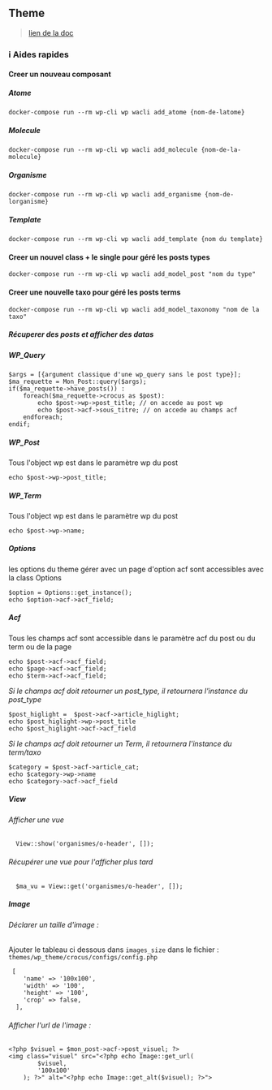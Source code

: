 ## Theme

> [lien de la doc](http://docmiwa.aureliendumont.fr/)

### ℹ️ Aides rapides

#### Creer un nouveau composant

##### Atome

```
docker-compose run --rm wp-cli wp wacli add_atome {nom-de-latome}
```

##### Molecule

```
docker-compose run --rm wp-cli wp wacli add_molecule {nom-de-la-molecule}
```

##### Organisme

```
docker-compose run --rm wp-cli wp wacli add_organisme {nom-de-lorganisme}
```

##### Template

```
docker-compose run --rm wp-cli wp wacli add_template {nom du template}
```

#### Creer un nouvel class + le single pour géré les posts types

```
docker-compose run --rm wp-cli wp wacli add_model_post "nom du type"
```

#### Creer une nouvelle taxo pour géré les posts terms

```
docker-compose run --rm wp-cli wp wacli add_model_taxonomy "nom de la taxo"
```

##### Récuperer des posts et afficher des datas

##### WP_Query

```
$args = [{argument classique d'une wp_query sans le post type}];
$ma_requette = Mon_Post::query($args);
if($ma_requette->have_posts()) :
	foreach($ma_requette->crocus as $post):
		echo $post->wp->post_title; // on accede au post wp
		echo $post->acf->sous_titre; // on accede au champs acf
	endforeach;
endif;
```

##### WP_Post

Tous l'object wp est dans le paramètre wp du post

```
echo $post->wp->post_title;
```

##### WP_Term

Tous l'object wp est dans le paramètre wp du post

```
echo $post->wp->name;
```

##### Options

les options du theme gérer avec un page d'option acf sont accessibles avec la class Options

```
$option = Options::get_instance();
echo $option->acf->acf_field;
```

##### Acf

Tous les champs acf sont accessible dans le paramètre acf du post ou du term ou de la page

```
echo $post->acf->acf_field;
echo $page->acf->acf_field;
echo $term->acf->acf_field;
```

_Si le champs acf doit retourner un post_type, il retournera l'instance du post_type_

```
$post_higlight =  $post->acf->article_higlight;
echo $post_higlight->wp->post_title
echo $post_higlight->acf->acf_field
```

_Si le champs acf doit retourner un Term, il retournera l'instance du term/taxo_

```
$category = $post->acf->article_cat;
echo $category->wp->name
echo $category->acf->acf_field
```

##### View

###### Afficher une vue

```
  View::show('organismes/o-header', []);
```

###### Récupérer une vue pour l'afficher plus tard

```
  $ma_vu = View::get('organismes/o-header', []);
```

##### Image

###### Déclarer un taille d'image :

Ajouter le tableau ci dessous dans `images_size` dans le fichier : `themes/wp_theme/crocus/configs/config.php`

```
 [
    'name' => '100x100',
    'width' => '100',
    'height' => '100',
    'crop' => false,
  ],
```

###### Afficher l'url de l'image :

```
<?php $visuel = $mon_post->acf->post_visuel; ?>
<img class="visuel" src="<?php echo Image::get_url(
        $visuel,
        '100x100'
    ); ?>" alt="<?php echo Image::get_alt($visuel); ?>">
```
